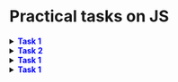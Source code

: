 # Practical tasks on JS

<details>
  <summary>
    <b>
      <font color="blue">Task 1</font>
    </b>
  </summary>
  <ul>
    <p>
      <li>
        Add to images that the user clicked on, the bordered class, the design of which contains a border and a
        shadow.
      </li>
    </p>
  </ul>
</details>

<details>
  <summary>
    <b>
      <font color="blue">Task 2</font>
    </b>
  </summary>
  <ul>
    <p>
      <li>
        Display mouse coordinates relative to the block at the moment of cursor movement inside the block.
      </li>
    </p>
  </ul>
</details>

<details>
  <summary>
    <b>
      <font color="blue">Task 1</font>
    </b>
  </summary>
  <ul>
    <p>
      <li>
        Four seconds after the page loads, show the modal window with the "accept" button.
      </li>
      <li>
        If the user has clicked the “accept” button - no longer show the modal window, otherwise show the modal window
        when the page is refreshed.
      </li>
    </p>
  </ul>
</details>

<details>
  <summary>
    <b>
      <font color="blue">Task 1</font>
    </b>
  </summary>
  <ul>
    <p>
      <li>
        Progress Bar must be filled for a certain time.
      </li>
      <li>
        The fill time is specified by the developer.
      </li>
    </p>
  </ul>
</details>